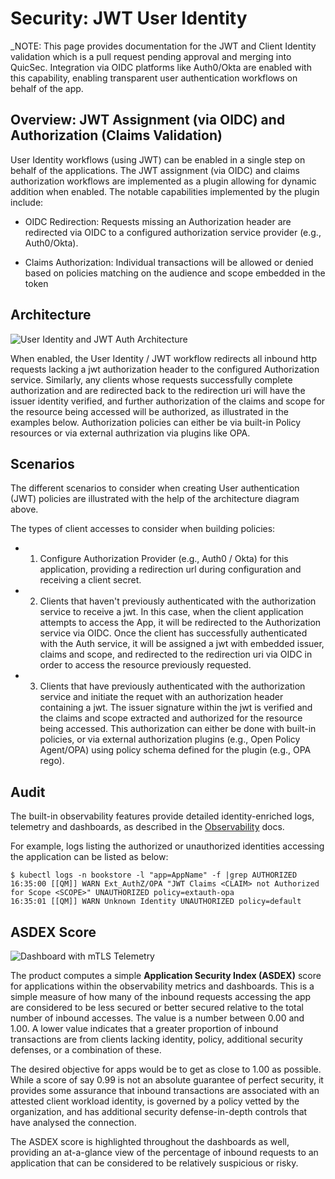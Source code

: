 # Security: JWT User Identity

_NOTE: This page provides documentation for the JWT and Client Identity validation which is a pull request pending approval and merging into QuicSec. Integration via OIDC platforms like Auth0/Okta are enabled with this capability, enabling transparent user authentication workflows on behalf of the app.

## Overview: JWT Assignment (via OIDC) and Authorization (Claims Validation)

User Identity workflows (using JWT) can be enabled in a single step on behalf of the applications. The JWT assignment (via OIDC) and claims authorization workflows are implemented as a plugin allowing for dynamic addition when enabled. The notable capabilities implemented by the plugin include:

* OIDC Redirection: Requests missing an Authorization header are redirected via OIDC to a configured authorization service provider (e.g., Auth0/Okta).

* Claims Authorization: Individual transactions will be allowed or denied based on policies matching on the audience and scope embedded in the token

## Architecture


![User Identity and JWT Auth Architecture](/images/desktop/jwt-authorization.png)

When enabled, the User Identity / JWT workflow redirects all inbound http requests lacking a jwt authorization header to the configured Authorization service. Similarly, any clients whose requests successfully complete authorization and are redirected back to the redirection uri will have the issuer identity verified, and further authorization of the claims and scope for the resource being accessed will be authorized, as illustrated in the examples below. Authorization policies can either be via built-in Policy resources or via external authrization via plugins like OPA.



## Scenarios

The different scenarios to consider when creating User authentication (JWT) policies are illustrated with the help of the architecture diagram above.

The types of client accesses to consider when building policies:

* 1. Configure Authorization Provider (e.g., Auth0 / Okta) for this application, providing a redirection url during configuration and receiving a client secret.

* 2. Clients that haven't previously authenticated with the authorization service to receive a jwt. In this case, when the client application attempts to access the App, it will be redirected to the Authorization service via OIDC. Once the client has successfully authenticated with the Auth service, it will be assigned a jwt with embedded issuer, claims and scope, and redirected to the redirection uri via OIDC in order to access the resource previously requested.

* 3. Clients that have previously authenticated with the authorization service and initiate the requet with an authorization header containing a jwt. The issuer signature within the jwt is verified and the claims and scope extracted and authorized for the resource being accessed. This authorization can either be done with built-in policies, or via external authorization plugins (e.g., Open Policy Agent/OPA) using policy schema defined for the plugin (e.g., OPA rego).

## Audit

The built-in observability features provide detailed identity-enriched logs, telemetry and dashboards, as described in the [Observability](/docs/observability-dashboards) docs.


For example, logs listing the authorized or unauthorized identities accessing the application can be listed as below:
``` 
$ kubectl logs -n bookstore -l "app=AppName" -f |grep AUTHORIZED
16:35:00 [[QM]] WARN Ext_AuthZ/OPA "JWT Claims <CLAIM> not Authorized for Scope <SCOPE>" UNAUTHORIZED policy=extauth-opa
16:35:01 [[QM]] WARN Unknown Identity UNAUTHORIZED policy=default
```

## ASDEX Score

![Dashboard with mTLS Telemetry](/images/desktop/mtls-asdex-dashboard.png)

The product computes a simple **Application Security Index (ASDEX)** score for applications within the observability metrics and dashboards. This is a simple measure of how many of the inbound requests accessing the app are considered to be less secured or better secured relative to the total number of inbound accesses. The value is a number between 0.00 and 1.00. A lower value indicates that a greater proportion of inbound transactions are from clients lacking identity, policy, additional security defenses, or a combination of these. 

The desired objective for apps would be to get as close to 1.00 as possible. While a score of say 0.99 is not an absolute guarantee of perfect security, it provides some assurance that inbound transactions are associated with an attested client workload identity, is governed by a policy vetted by the organization, and has additional security defense-in-depth controls that have analysed the connection.

The ASDEX score is highlighted throughout the dashboards as well, providing an at-a-glance view of the percentage of inbound requests to an application that can be considered to be relatively suspicious or risky.



